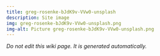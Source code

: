 ```yaml
---
title: greg-rosenke-bJdK9v-VVw0-unsplash
description: Site image
img: greg-rosenke-bJdK9v-VVw0-unsplash.png
img-alt: Picture greg-rosenke-bJdK9v-VVw0-unsplash.png
---
```


_Do not edit this wiki page. It is generated automatically._ 

